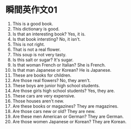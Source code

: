# 瞬間英作文01

1. This is a good book.
2. This dictionary is good.
3. Is that an interesting book? Yes, it is.
4. Is that book intersting? No, it isn't.
5. This is not right.
6. That is not a real flower.
7. This soup is not very tasty.
8. Is this salt or sugar? It's sugar.
9. Is that woman French or Italian? She is French.
10. Is that man Japanese or Korean? He is Japanese.
11. These are books for children.
12. Are those real flowers? No, they aren't.
13. These boys are junior high school students.
14. Are those girls high school students? Yes, they are.
15. These cars are very expensive.
16. Those houses aren't new.
17. Are these books or magazines? They are magazines.
18. Are those cars new or old? They are new.
19. Are these men American or German? They are German.
20. Are those women Japanese or Korean? They are Korean.